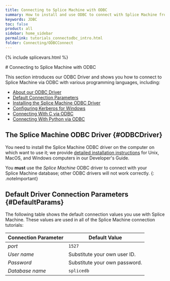 ```yaml
---
title: Connecting to Splice Machine with ODBC
summary: How to install and use ODBC to connect with Splice Machine from various programming languages.
keywords: JDBC
toc: false
product: all
sidebar: home_sidebar
permalink: tutorials_connectodbc_intro.html
folder: Connecting/ODBCConnect
---
```

{% include splicevars.html %}
<section>
<div class="TopicContent" data-swiftype-index="true" markdown="1">
# Connecting to Splice Machine with ODBC

This section introduces our ODBC Driver and shows you how to connect to Splice Machine via ODBC with various programming languages, including:

* [About our ODBC Driver](#ODBCDriver)
* [Default Connection Parameters](#DefaultParams)
* [Installing the Splice Machine ODBC Driver](tutorials_connect_odbcinstall.html)
* [Configuring Kerberos for Windows](tutorials_security_kerberoswin.html)
* [Connecting With C via ODBC](tutorials_connect_odbcc.html)
* [Connecting With Python via ODBC](tutorials_connect_python.html)

## The Splice Machine ODBC Driver   {#ODBCDriver}

You need to install the Splice Machine ODBC driver on the computer on
which want to use it; we provide [detailed installation instructions](tutorials_connect_odbcinstall.html) for
Unix, MacOS, and Windows computers in our Developer's Guide.

You **must** use the *Splice Machine* ODBC driver to connect
with your Splice Machine database; other ODBC drivers will not work
correctly.
{: .noteImportant}

## Default Driver Connection Parameters   {#DefaultParams}

The following table shows the default connection values you use with
Splice Machine. These values are used in all of the Splice Machine
connection tutorials:

<table summary="Table of default Splice Machine connection parameters.">
    <col />
    <col />
    <thead>
        <tr>
            <th>Connection Parameter</th>
            <th>Default Value</th>
        </tr>
    </thead>
    <tbody>
        <tr>
            <td><em>port</em></td>
            <td><code>1527</code></td>
        </tr>
        <tr>
            <td><em>User name</em></td>
            <td>Substitute your own user ID.</td>
        </tr>
        <tr>
            <td><em>Password</em></td>
            <td>Substitute your own password.</td>
        </tr>
        <tr>
            <td><em>Database name</em></td>
            <td><code>splicedb</code></td>
        </tr>
    </tbody>
</table>

</div>
</section>
